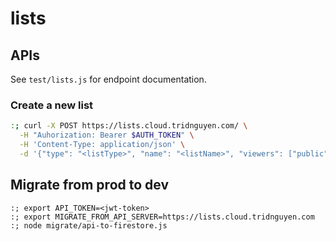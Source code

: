 # lists

## APIs

See `test/lists.js` for endpoint documentation.

### Create a new list

```sh
:; curl -X POST https://lists.cloud.tridnguyen.com/ \
  -H "Auhorization: Bearer $AUTH_TOKEN" \
  -H 'Content-Type: application/json' \
  -d '{"type": "<listType>", "name": "<listName>", "viewers": ["public"]}'
```

## Migrate from prod to dev

```shell
:; export API_TOKEN=<jwt-token>
:; export MIGRATE_FROM_API_SERVER=https://lists.cloud.tridnguyen.com
:; node migrate/api-to-firestore.js
```

